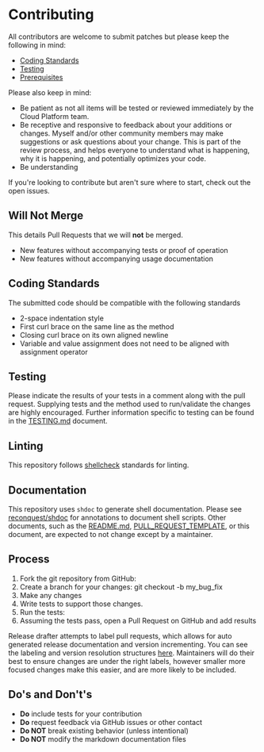# Contributing

All contributors are welcome to submit patches but please keep the following in
mind:

- [Coding Standards](#coding-standards)
- [Testing](#testing)
- [Prerequisites](#prerequisites)

Please also keep in mind:

- Be patient as not all items will be tested or reviewed immediately by the Cloud Platform team.
- Be receptive and responsive to feedback about your additions or changes. Myself and/or other community members may make suggestions or ask questions about your change. This is part of the review process, and helps everyone to understand what is happening, why it is happening, and potentially optimizes your code.
- Be understanding

If you're looking to contribute but aren't sure where to start, check out the
open issues.

## Will Not Merge

This details Pull Requests that we will **not** be merged.

- New features without accompanying tests or proof of operation
- New features without accompanying usage documentation

## Coding Standards

The submitted code should be compatible with the following standards

- 2-space indentation style
- First curl brace on the same line as the method
- Closing curl brace on its own aligned newline
- Variable and value assignment does not need to be aligned with assignment operator

## Testing

Please indicate the results of your tests in a comment along with the pull request. Supplying tests and the method used to run/validate the changes are highly encouraged. Further information specific to testing can be found in the [TESTING.md](TESTING.md) document.

## Linting

This repository follows [shellcheck](https://github.com/koalaman/shellcheck) standards for linting.

## Documentation

This repository uses `shdoc` to generate shell documentation. Please see [reconquest/shdoc](https://github.com/reconquest/shdoc#features) for annotations to document shell scripts. Other documents, such as the [README.md](README.md), [PULL_REQUEST_TEMPLATE](.github/PULL_REQUEST_TEMPLATE.md), or this document, are expected to not change except by a maintainer.

## Process

1. Fork the git repository from GitHub:
2. Create a branch for your changes:
    git checkout -b my_bug_fix
3. Make any changes
4. Write tests to support those changes.
5. Run the tests:
6. Assuming the tests pass, open a Pull Request on GitHub and add results

Release drafter attempts to label pull requests, which allows for auto generated release documentation and version incrementing. You can see the labeling and version resolution structures [here](.github/release-drafter.yml). Maintainers will do their best to ensure changes are under the right labels, however smaller more focused changes make this easier, and are more likely to be included.

## Do's and Don't's

- **Do** include tests for your contribution
- **Do** request feedback via GitHub issues or other contact
- **Do NOT** break existing behavior (unless intentional)
- **Do NOT** modify the markdown documentation files
